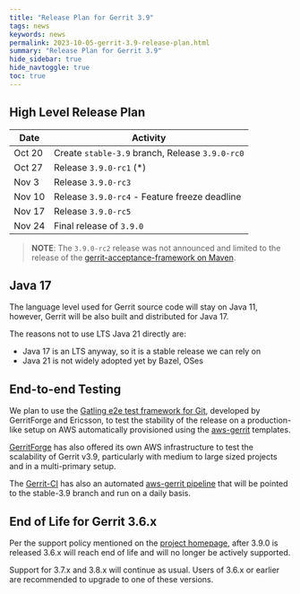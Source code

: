 ```yaml
---
title: "Release Plan for Gerrit 3.9"
tags: news
keywords: news
permalink: 2023-10-05-gerrit-3.9-release-plan.html
summary: "Release Plan for Gerrit 3.9"
hide_sidebar: true
hide_navtoggle: true
toc: true
---
```


## High Level Release Plan

| Date      | Activity                                           |
|-----------|----------------------------------------------------|
| Oct 20    | Create `stable-3.9` branch, Release `3.9.0-rc0`    |
| Oct 27    | Release `3.9.0-rc1` (*)                            |
| Nov  3    | Release `3.9.0-rc3`                                |
| Nov 10    | Release `3.9.0-rc4` - Feature freeze deadline      |
| Nov 17    | Release `3.9.0-rc5`                                |
| Nov 24    | Final release of `3.9.0`                           |

> **NOTE**: The `3.9.0-rc2` release was not announced and limited to
> the release of the [gerrit-acceptance-framework on Maven](https://repo1.maven.org/maven2/com/google/gerrit/gerrit-acceptance-framework/3.9.0-rc2/).

## Java 17

The language level used for Gerrit source code will stay on Java 11,
however, Gerrit will be also built and distributed for Java 17.

The reasons not to use LTS Java 21 directly are:

  * Java 17 is an LTS anyway, so it is a stable release we can rely on
  * Java 21 is not widely adopted yet by Bazel, OSes

## End-to-end Testing

We plan to use the
[Gatling e2e test framework for Git](https://gerrit-review.googlesource.com/Documentation/dev-e2e-tests.html),
developed by GerritForge and Ericsson, to test the stability of the release
on a production-like setup on AWS automatically provisioned using the
[aws-gerrit](https://gerrit.googlesource.com/aws-gerrit) templates.

[GerritForge](https://www.gerritforge.com) has also offered its own AWS
infrastructure to test the scalability of Gerrit v3.9, particularly with
medium to large sized projects and in a multi-primary setup.

The [Gerrit-CI](https://gerrit-ci.gerritforge.com) has also an automated
[aws-gerrit pipeline](https://gerrit-ci.gerritforge.com/job/gatling-gerrit-test/)
that will be pointed to the stable-3.9 branch and run on a daily basis.

## End of Life for Gerrit 3.6.x

Per the support policy mentioned on the
[project homepage](https://www.gerritcodereview.com/support.html#supported-versions),
after 3.9.0 is released 3.6.x will reach end of life and will no longer be
actively supported.

Support for 3.7.x and 3.8.x will continue as usual.
Users of 3.6.x or earlier are recommended to upgrade to one of these versions.

